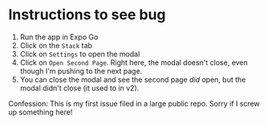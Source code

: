 # Instructions to see bug

1. Run the app in Expo Go
2. Click on the `Stack` tab
3. Click on `Settings` to open the modal
4. Click on `Open Second Page`. Right here, the modal doesn't close, even though I'm pushing to the next page.
5. You can close the modal and see the second page _did_ open, but the modal didn't close (it used to in v2).

Confession: This is my first issue filed in a large public repo. Sorry if I screw up something here!
